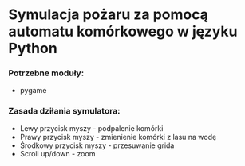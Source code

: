 # Symulacja pożaru za pomocą automatu komórkowego w języku Python
### Potrzebne moduły:
- pygame
### Zasada dziłania symulatora:
- Lewy przycisk myszy - podpalenie komórki
- Prawy przycisk myszy - zmienienie komórki z lasu na wodę
- Środkowy przycisk myszy - przesuwanie grida
- Scroll up/down - zoom
